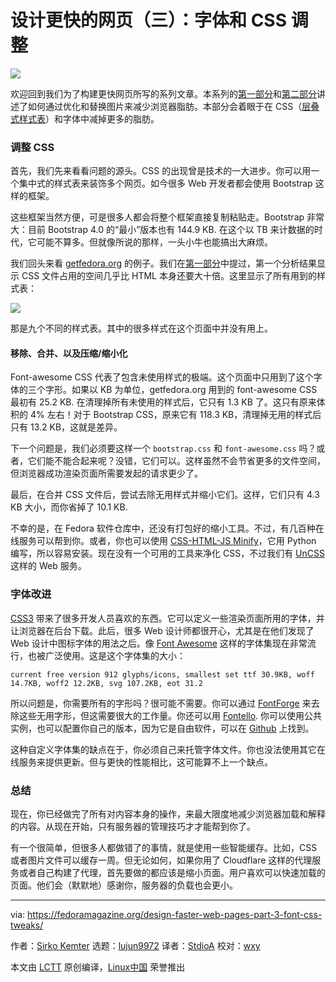设计更快的网页（三）：字体和 CSS 调整
======

![](https://fedoramagazine.org/wp-content/uploads/2018/10/designfaster3-816x345.jpg)

欢迎回到我们为了构建更快网页所写的系列文章。本系列的[第一部分][1]和[第二部分][2]讲述了如何通过优化和替换图片来减少浏览器脂肪。本部分会着眼于在 CSS（[层叠式样式表][3]）和字体中减掉更多的脂肪。

### 调整 CSS

首先，我们先来看看问题的源头。CSS 的出现曾是技术的一大进步。你可以用一个集中式的样式表来装饰多个网页。如今很多 Web 开发者都会使用 Bootstrap 这样的框架。

这些框架当然方便，可是很多人都会将整个框架直接复制粘贴走。Bootstrap 非常大：目前 Bootstrap 4.0 的“最小”版本也有 144.9 KB. 在这个以 TB 来计数据的时代，它可能不算多。但就像所说的那样，一头小牛也能搞出大麻烦。

我们回头来看 [getfedora.org][4] 的例子。我们在[第一部分][1]中提过，第一个分析结果显示 CSS 文件占用的空间几乎比 HTML 本身还要大十倍。这里显示了所有用到的样式表：

![][5]

那是九个不同的样式表。其中的很多样式在这个页面中并没有用上。

#### 移除、合并、以及压缩/缩小化

Font-awesome CSS 代表了包含未使用样式的极端。这个页面中只用到了这个字体的三个字形。如果以 KB 为单位，getfedora.org 用到的 font-awesome CSS 最初有 25.2 KB. 在清理掉所有未使用的样式后，它只有 1.3 KB 了。这只有原来体积的 4% 左右！对于 Bootstrap CSS，原来它有 118.3 KB，清理掉无用的样式后只有 13.2 KB，这就是差异。

下一个问题是，我们必须要这样一个 `bootstrap.css` 和 `font-awesome.css` 吗？或者，它们能不能合起来呢？没错，它们可以。这样虽然不会节省更多的文件空间，但浏览器成功渲染页面所需要发起的请求更少了。

最后，在合并 CSS 文件后，尝试去除无用样式并缩小它们。这样，它们只有 4.3 KB 大小，而你省掉了 10.1 KB.

不幸的是，在 Fedora 软件仓库中，还没有打包好的缩小工具。不过，有几百种在线服务可以帮到你。或者，你也可以使用 [CSS-HTML-JS Minify][6]，它用 Python 编写，所以容易安装。现在没有一个可用的工具来净化 CSS，不过我们有 [UnCSS][7] 这样的 Web 服务。

### 字体改进

[CSS3][8] 带来了很多开发人员喜欢的东西。它可以定义一些渲染页面所用的字体，并让浏览器在后台下载。此后，很多 Web 设计师都很开心，尤其是在他们发现了 Web 设计中图标字体的用法之后。像 [Font Awesome][9] 这样的字体集现在非常流行，也被广泛使用。这是这个字体集的大小：

```
current free version 912 glyphs/icons, smallest set ttf 30.9KB, woff 14.7KB, woff2 12.2KB, svg 107.2KB, eot 31.2
```

所以问题是，你需要所有的字形吗？很可能不需要。你可以通过 [FontForge][10] 来去除这些无用字形，但这需要很大的工作量。你还可以用 [Fontello][11]. 你可以使用公共实例，也可以配置你自己的版本，因为它是自由软件，可以在 [Github][12] 上找到。

这种自定义字体集的缺点在于，你必须自己来托管字体文件。你也没法使用其它在线服务来提供更新。但与更快的性能相比，这可能算不上一个缺点。

### 总结

现在，你已经做完了所有对内容本身的操作，来最大限度地减少浏览器加载和解释的内容。从现在开始，只有服务器的管理技巧才才能帮到你了。

有一个很简单，但很多人都做错了的事情，就是使用一些智能缓存。比如，CSS 或者图片文件可以缓存一周。但无论如何，如果你用了 Cloudflare 这样的代理服务或者自己构建了代理，首先要做的都应该是缩小页面。用户喜欢可以快速加载的页面。他们会（默默地）感谢你，服务器的负载也会更小。


--------------------------------------------------------------------------------

via: https://fedoramagazine.org/design-faster-web-pages-part-3-font-css-tweaks/

作者：[Sirko Kemter][a]
选题：[lujun9972][b]
译者：[StdioA](https://github.com/StdioA)
校对：[wxy](https://github.com/wxy)

本文由 [LCTT](https://github.com/LCTT/TranslateProject) 原创编译，[Linux中国](https://linux.cn/) 荣誉推出

[a]: https://fedoramagazine.org/author/gnokii/
[b]: https://github.com/lujun9972
[1]: https://linux.cn/article-10166-1.html
[2]: https://linux.cn/article-10217-1.html
[3]: https://en.wikipedia.org/wiki/Cascading_Style_Sheets
[4]: https://getfedora.org
[5]: https://fedoramagazine.org/wp-content/uploads/2018/02/CSS_delivery_tool_-_Examine_how_a_page_uses_CSS_-_2018-02-24_15.00.46.png
[6]: https://github.com/juancarlospaco/css-html-js-minify
[7]: https://uncss-online.com/
[8]: https://developer.mozilla.org/en-US/docs/Web/CSS/CSS3
[9]: https://fontawesome.com/
[10]: https://fontforge.github.io/en-US/
[11]: http://fontello.com/
[12]: https://github.com/fontello/fontello
